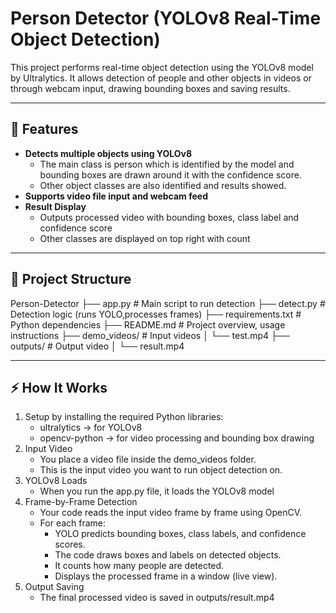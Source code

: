 # Person Detector (YOLOv8 Real-Time Object Detection) 

This project performs real-time object detection using the YOLOv8 model by Ultralytics.
It allows detection of people and other objects in videos or through webcam input, drawing bounding boxes and saving results. 

---

## 🚀 Features  
- **Detects multiple objects using YOLOv8**  
  - The main class is person which is identified by the model and bounding boxes are drawn around it with the confidence score.
  -  Other object classes are also identified and results showed. 
- **Supports video file input and webcam feed**  
- **Result Display**  
  - Outputs processed video with bounding boxes, class label and confidence score
  - Other classes are displayed on top right with count

---

## 📂 Project Structure  
Person-Detector
├── app.py                     # Main script to run detection
├── detect.py                  # Detection logic (runs YOLO,processes frames)
├── requirements.txt           # Python dependencies
├── README.md                  # Project overview, usage instructions
├── demo_videos/               # Input videos
│   └── test.mp4
├── outputs/                   # Output video 
│   └──  result.mp4

---

## ⚡ How It Works  
1. Setup by installing the required Python libraries:
    - ultralytics → for YOLOv8
    - opencv-python → for video processing and bounding box drawing
2. Input Video
    - You place a video file inside the demo_videos folder.
    - This is the input video you want to run object detection on.
3. YOLOv8 Loads
    - When you run the app.py file, it loads the YOLOv8 model
4. Frame-by-Frame Detection
    - Your code reads the input video frame by frame using OpenCV.
    - For each frame: 
        - YOLO predicts bounding boxes, class labels, and confidence scores.
        - The code draws boxes and labels on detected objects.
        - It counts how many people are detected.
        - Displays the processed frame in a window (live view).
5. Output Saving
    - The final processed video is saved in outputs/result.mp4
